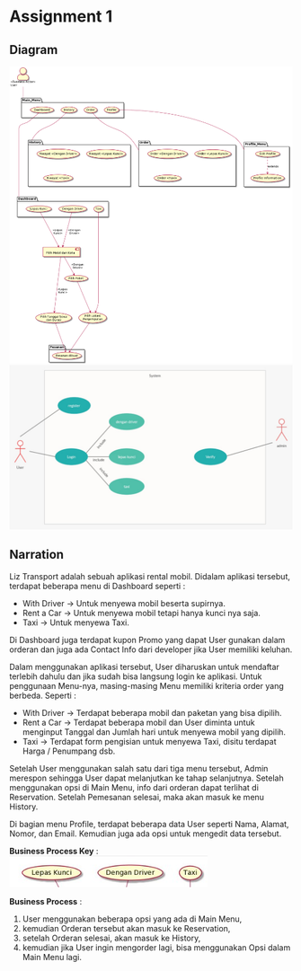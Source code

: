 # Assignment 1

## Diagram
<img src="./Diagram/Diagram-1.png">
<img src="./Diagram/Diagram-2.jpeg">

## Narration
Liz Transport adalah sebuah aplikasi rental mobil. Didalam aplikasi tersebut, terdapat beberapa menu di Dashboard seperti :
- With Driver -> Untuk menyewa mobil beserta supirnya.
- Rent a Car -> Untuk menyewa mobil tetapi hanya kunci nya saja.
- Taxi -> Untuk menyewa Taxi.

Di Dashboard juga terdapat kupon Promo yang dapat User gunakan dalam orderan dan juga ada Contact Info dari developer jika User memiliki keluhan.

Dalam menggunakan aplikasi tersebut, User diharuskan untuk mendaftar terlebih dahulu dan jika sudah bisa langsung login ke aplikasi.
Untuk penggunaan Menu-nya, masing-masing Menu memiliki kriteria order yang berbeda. Seperti :
- With Driver -> Terdapat beberapa mobil dan paketan yang bisa dipilih.
- Rent a Car -> Terdapat beberapa mobil dan User diminta untuk menginput Tanggal dan Jumlah hari untuk menyewa mobil yang dipilih.
- Taxi -> Terdapat form pengisian untuk menyewa Taxi, disitu terdapat Harga / Penumpang dsb.

Setelah User menggunakan salah satu dari tiga menu tersebut, Admin merespon sehingga User dapat melanjutkan ke tahap selanjutnya.
Setelah menggunakan opsi di Main Menu, info dari orderan dapat terlihat di Reservation. Setelah Pemesanan selesai, maka akan masuk ke menu History.

Di bagian menu Profile, terdapat beberapa data User seperti Nama, Alamat, Nomor, dan Email. Kemudian juga ada opsi untuk mengedit data tersebut.

**Business Process Key** :\
<img src="./Diagram/Key-Business.jpeg">

**Business Process** :
1. User menggunakan beberapa opsi yang ada di Main Menu, 
2. kemudian Orderan tersebut akan masuk ke Reservation, 
3. setelah Orderan selesai, akan masuk ke History,
4. kemudian jika User ingin mengorder lagi, bisa menggunakan Opsi dalam Main Menu lagi.
